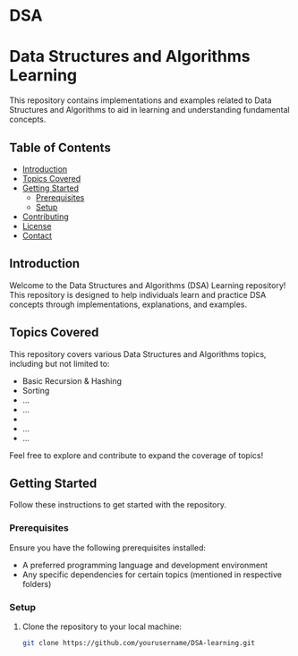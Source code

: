 # DSA
# Data Structures and Algorithms Learning

This repository contains implementations and examples related to Data Structures and Algorithms to aid in learning and understanding fundamental concepts.

## Table of Contents

- [Introduction](#introduction)
- [Topics Covered](#topics-covered)
- [Getting Started](#getting-started)
  - [Prerequisites](#prerequisites)
  - [Setup](#setup)
- [Contributing](#contributing)
- [License](#license)
- [Contact](#contact)

## Introduction

Welcome to the Data Structures and Algorithms (DSA) Learning repository! This repository is designed to help individuals learn and practice DSA concepts through implementations, explanations, and examples.

## Topics Covered

This repository covers various Data Structures and Algorithms topics, including but not limited to:

- Basic Recursion & Hashing
- Sorting
- ...
- ...
- 
- ...
- ...

Feel free to explore and contribute to expand the coverage of topics!

## Getting Started

Follow these instructions to get started with the repository.

### Prerequisites

Ensure you have the following prerequisites installed:

- A preferred programming language and development environment
- Any specific dependencies for certain topics (mentioned in respective folders)

### Setup

1. Clone the repository to your local machine:

   ```bash
   git clone https://github.com/yourusername/DSA-learning.git
